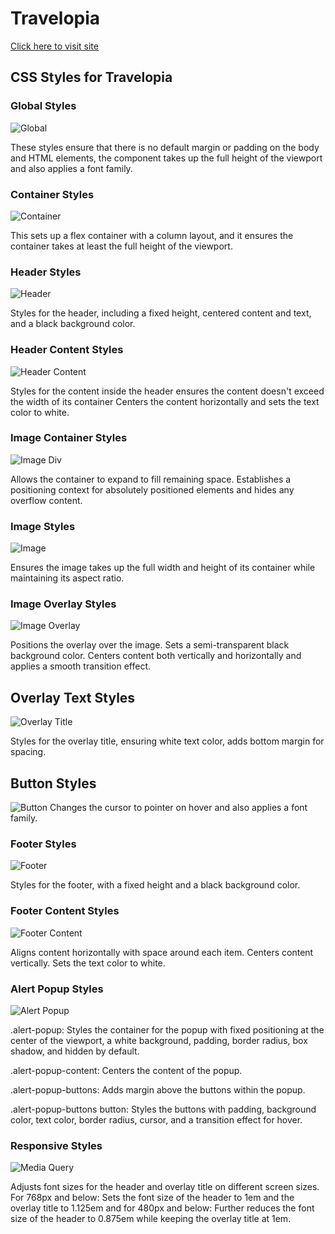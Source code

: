 # Travelopia

[Click here to visit site](/)

## CSS Styles for Travelopia

### Global Styles

![Global](./images/Global.png)

These styles ensure that there is no default margin or padding on the body and HTML elements, the component takes up the full height of the viewport and also applies a font family.

### Container Styles

![Container](./images/Container.png)

This sets up a flex container with a column layout, and it ensures the container takes at least the full height of the viewport.

### Header Styles

![Header](./images/Header.png)

Styles for the header, including a fixed height, centered content and text, and a black background color.

### Header Content Styles

![Header Content](./images//Header_content.png)

Styles for the content inside the header ensures the content doesn't exceed the width of its container Centers the content horizontally and sets the text color to white.

### Image Container Styles

![Image Div](./images/Image_container.png)

Allows the container to expand to fill remaining space. Establishes a positioning context for absolutely positioned elements and hides any overflow content.

### Image Styles

![Image](./images/Img.png)

Ensures the image takes up the full width and height of its container while maintaining its aspect ratio.

### Image Overlay Styles

![Image Overlay](./images/overlay.png)

Positions the overlay over the image. Sets a semi-transparent black background color. Centers content both vertically and horizontally and applies a smooth transition effect.

## Overlay Text Styles

![Overlay Title](./images/Overlay_title.png)

Styles for the overlay title, ensuring white text color, adds bottom margin for spacing.

## Button Styles

![Button](./images/button.png)
Changes the cursor to pointer on hover and also applies a font family.

### Footer Styles

![Footer](./images/footer.png)

Styles for the footer, with a fixed height and a black background color.

### Footer Content Styles

![Footer Content](./images/footer_content.png)

Aligns content horizontally with space around each item. Centers content vertically. Sets the text color to white.

### Alert Popup Styles

![Alert Popup](./images/alert_popup.png)

.alert-popup: Styles the container for the popup with fixed positioning at the center of the viewport, a white background, padding, border radius, box shadow, and hidden by default.

.alert-popup-content: Centers the content of the popup.

.alert-popup-buttons: Adds margin above the buttons within the popup.

.alert-popup-buttons button: Styles the buttons with padding, background color, text color, border radius, cursor, and a transition effect for hover.

### Responsive Styles

![Media Query](./images/media%20query.png)

Adjusts font sizes for the header and overlay title on different screen sizes. For 768px and below: Sets the font size of the header to 1em and the overlay title to 1.125em and for 480px and below: Further reduces the font size of the header to 0.875em while keeping the overlay title at 1em.

